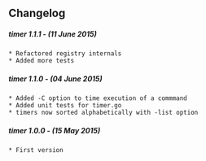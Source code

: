 ## Changelog
 
##### timer 1.1.1 - (11 June 2015)

    * Refactored registry internals
    * Added more tests

##### timer 1.1.0 - (04 June 2015)

    * Added -C option to time execution of a commmand 
    * Added unit tests for timer.go
    * timers now sorted alphabetically with -list option

##### timer 1.0.0 - (15 May 2015)

    * First version

